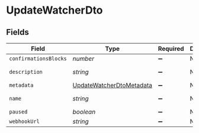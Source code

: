 # UpdateWatcherDto


## Fields

| Field                                                                       | Type                                                                        | Required                                                                    | Description                                                                 | Example                                                                     |
| --------------------------------------------------------------------------- | --------------------------------------------------------------------------- | --------------------------------------------------------------------------- | --------------------------------------------------------------------------- | --------------------------------------------------------------------------- |
| `confirmationsBlocks`                                                       | *number*                                                                    | :heavy_minus_sign:                                                          | N/A                                                                         | 0                                                                           |
| `description`                                                               | *string*                                                                    | :heavy_minus_sign:                                                          | N/A                                                                         | watcher tests                                                               |
| `metadata`                                                                  | [UpdateWatcherDtoMetadata](../../models/shared/updatewatcherdtometadata.md) | :heavy_minus_sign:                                                          | N/A                                                                         |                                                                             |
| `name`                                                                      | *string*                                                                    | :heavy_minus_sign:                                                          | N/A                                                                         | watcher tests                                                               |
| `paused`                                                                    | *boolean*                                                                   | :heavy_minus_sign:                                                          | N/A                                                                         | true                                                                        |
| `webhookUrl`                                                                | *string*                                                                    | :heavy_minus_sign:                                                          | N/A                                                                         |                                                                             |